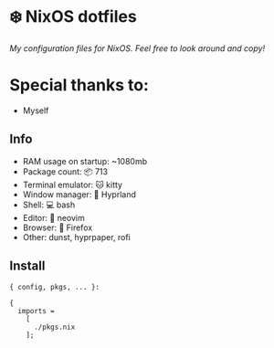 # ❄️ NixOS dotfiles

*My configuration files for NixOS. Feel free to look around and copy!* 

# Special thanks to:
- Myself

## Info
- RAM usage on startup: ~1080mb
- Package count: :package: 713
- Terminal emulator: :cat: kitty
- Window manager: :herb: Hyprland
- Shell: :computer: bash
- Editor: :pencil: neovim
- Browser: :fox_face: Firefox
- Other: dunst, hyprpaper, rofi


## Install

````
{ config, pkgs, ... }:

{
  imports =
    [
      ./pkgs.nix
    ];
````
